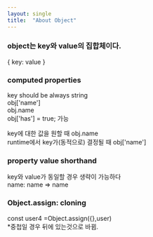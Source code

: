 ```yaml
---
layout: single
title:  "About Object"
---
```

   
### object는 key와 value의 집합체이다.   
{ key: value }   
   
### computed properties   
key should be always string   
obj['name']   
obj.name   
obj['has'] = true; 가능   
   
key에 대한 값을 원할 때 obj.name   
runtime에서 key가(동적으로) 결정될 때 obj['name']   
   
### property value shorthand   
key와 value가 동일할 경우 생략이 가능하다   
name: name => name   

 
   
### Object.assign: cloning   

const user4 =Object.assign({},user)   
*중첩일 경우 뒤에 있는것으로 바뀜.   

